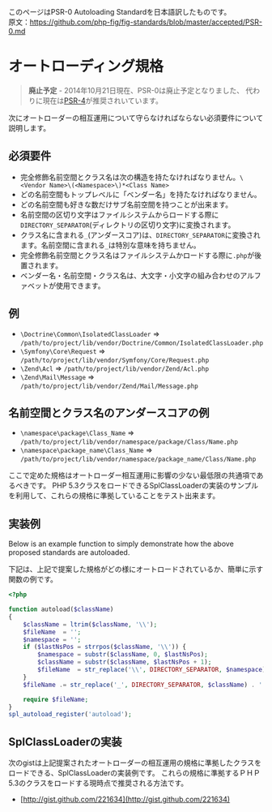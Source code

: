 

このページはPSR-0 Autoloading Standardを日本語訳したものです。  
原文：https://github.com/php-fig/fig-standards/blob/master/accepted/PSR-0.md

[PSR-4]: http://www.php-fig.org/psr/psr-4/

オートローディング規格
====================

> **廃止予定** - 2014年10月21日現在、PSR-0は廃止予定となりました、 代わりに現在は[PSR-4][]が推奨されいています。

次にオートローダーの相互運用について守らなければならない必須要件について説明します。

必須要件
---------

* 完全修飾名前空間とクラス名は次の構造を持たなければなりません。`\<Vendor Name>\(<Namespace>\)*<Class Name>`
* どの名前空間もトップレベルに「ベンダー名」を持たなければなりません。
* どの名前空間も好きな数だけサブ名前空間を持つことが出来ます。
* 名前空間の区切り文字はファイルシステムからロードする際に`DIRECTORY_SEPARATOR`(ディレクトリの区切り文字)に変換されます。
* クラス名に含まれる`_`(アンダースコア)は、`DIRECTORY_SEPARATOR`に変換されます。名前空間に含まれる`_`は特別な意味を持ちません。
* 完全修飾名前空間とクラス名はファイルシステムかロードする際に`.php`が後置されます。
* ベンダー名・名前空間・クラス名は、大文字・小文字の組み合わせのアルファベットが使用できます。


例
--------

* `\Doctrine\Common\IsolatedClassLoader` => `/path/to/project/lib/vendor/Doctrine/Common/IsolatedClassLoader.php`
* `\Symfony\Core\Request` => `/path/to/project/lib/vendor/Symfony/Core/Request.php`
* `\Zend\Acl` => `/path/to/project/lib/vendor/Zend/Acl.php`
* `\Zend\Mail\Message` => `/path/to/project/lib/vendor/Zend/Mail/Message.php`

名前空間とクラス名のアンダースコアの例
-----------------------------------------

* `\namespace\package\Class_Name` => `/path/to/project/lib/vendor/namespace/package/Class/Name.php`
* `\namespace\package_name\Class_Name` => `/path/to/project/lib/vendor/namespace/package_name/Class/Name.php`

ここで定めた規格はオートローダー相互運用に影響の少ない最低限の共通項であるべきです。
PHP 5.3クラスをロードできるSplClassLoaderの実装のサンプルを利用して、これらの規格に準拠していることをテスト出来ます。

実装例
----------------------

Below is an example function to simply demonstrate how the above
proposed standards are autoloaded.

下記は、上記で提案した規格がどの様にオートロードされているか、簡単に示す関数の例です。

~~~php
<?php

function autoload($className)
{
    $className = ltrim($className, '\\');
    $fileName  = '';
    $namespace = '';
    if ($lastNsPos = strrpos($className, '\\')) {
        $namespace = substr($className, 0, $lastNsPos);
        $className = substr($className, $lastNsPos + 1);
        $fileName  = str_replace('\\', DIRECTORY_SEPARATOR, $namespace) . DIRECTORY_SEPARATOR;
    }
    $fileName .= str_replace('_', DIRECTORY_SEPARATOR, $className) . '.php';

    require $fileName;
}
spl_autoload_register('autoload');
~~~

SplClassLoaderの実装
-----------------------------

次のgistは上記提案されたオートローダーの相互運用の規格に準拠したクラスをロードできる、SplClassLoaderの実装例です。
これらの規格に準拠するＰＨＰ5.3のクラスをロードする現時点で推奨される方法です。

* [http://gist.github.com/221634](http://gist.github.com/221634)
